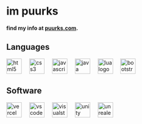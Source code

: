 <!DOCTYPE html>
<html>
  <body>
    <h1>im puurks</h1>
    <p><strong>find my info at <a href="https://www.puurks.com/">puurks.com</a>.</strong></p>
    <h2 align="left">Languages</h2>
    <div align="left">
      <img src="https://skillicons.dev/icons?i=html" height="40" alt="html5 logo"  />
      <img width="12" />
      <img src="https://skillicons.dev/icons?i=css" height="40" alt="css3 logo"  />
      <img width="12" />
      <img src="https://skillicons.dev/icons?i=js" height="40" alt="javascript logo"  />
      <img width="12" />
      <img src="https://skillicons.dev/icons?i=java" height="40" alt="java logo"  />
      <img width="12" />
      <img src="https://skillicons.dev/icons?i=lua" height="40" alt="lua logo"  />
      <img width="12" />
      <img src="https://skillicons.dev/icons?i=bootstrap" height="40" alt="bootstrap logo"  />
    </div>
    <h2 align="left">Software</h2>
    <div align="left">
      <img src="https://skillicons.dev/icons?i=vercel" height="40" alt="vercel logo"  />
      <img width="12" />
      <img src="https://skillicons.dev/icons?i=vscode" height="40" alt="vscode logo"  />
      <img width="12" />
      <img src="https://skillicons.dev/icons?i=visualstudio" height="40" alt="visualstudio logo"  />
      <img width="12" />
      <img src="https://skillicons.dev/icons?i=unity" height="40" alt="unity logo"  />
      <img width="12" />
      <img src="https://skillicons.dev/icons?i=unreal" height="40" alt="unrealengine logo"  />
    </div>
  </body>
</html>
<!--
**Puurks/Puurks** is a ✨ _special_ ✨ repository because its `README.md` (this file) appears on your GitHub profile.

Here are some ideas to get you started:

- 🔭 I’m currently working on ...
- 🌱 I’m currently learning ...
- 👯 I’m looking to collaborate on ...
- 🤔 I’m looking for help with ...
- 💬 Ask me about ...
- 📫 How to reach me: ...
- 😄 Pronouns: ...
- ⚡ Fun fact: ...
-->

